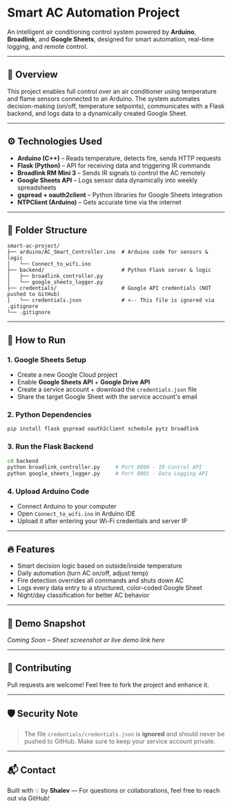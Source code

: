 # Smart AC Automation Project

An intelligent air conditioning control system powered by **Arduino**, **Broadlink**, and **Google Sheets**, designed for smart automation, real-time logging, and remote control.

---

## 🧠 Overview
This project enables full control over an air conditioner using temperature and flame sensors connected to an Arduino. The system automates decision-making (on/off, temperature setpoints), communicates with a Flask backend, and logs data to a dynamically created Google Sheet.

---

## ⚙️ Technologies Used

- **Arduino (C++)** – Reads temperature, detects fire, sends HTTP requests
- **Flask (Python)** – API for receiving data and triggering IR commands
- **Broadlink RM Mini 3** – Sends IR signals to control the AC remotely
- **Google Sheets API** – Logs sensor data dynamically into weekly spreadsheets
- **gspread + oauth2client** – Python libraries for Google Sheets integration
- **NTPClient (Arduino)** – Gets accurate time via the internet

---

## 📁 Folder Structure

```
smart-ac-project/
├── arduino/AC_Smart_Controller.ino  # Arduino code for sensors & logic
│   └── Connect_to_wifi.ino
├── backend/                         # Python Flask server & logic
│   ├── broadlink_controller.py
│   └── google_sheets_logger.py
├── credentials/                     # Google API credentials (NOT pushed to GitHub)
│   └── credentials.json             # <-- This file is ignored via .gitignore
└── .gitignore
```

---

## 🚀 How to Run

### 1. Google Sheets Setup
- Create a new Google Cloud project
- Enable **Google Sheets API** + **Google Drive API**
- Create a service account + download the `credentials.json` file
- Share the target Google Sheet with the service account's email

### 2. Python Dependencies
```bash
pip install flask gspread oauth2client schedule pytz broadlink
```

### 3. Run the Flask Backend
```bash
cd backend
python broadlink_controller.py     # Port 8000 - IR Control API
python google_sheets_logger.py     # Port 8001 - Data Logging API
```

### 4. Upload Arduino Code
- Connect Arduino to your computer
- Open `Connect_to_wifi.ino` in Arduino IDE
- Upload it after entering your Wi-Fi credentials and server IP

---

## 🔥 Features
- Smart decision logic based on outside/inside temperature
- Daily automation (turn AC on/off, adjust temp)
- Fire detection overrides all commands and shuts down AC
- Logs every data entry to a structured, color-coded Google Sheet
- Night/day classification for better AC behavior

---

## 📸 Demo Snapshot
*Coming Soon – Sheet screenshot or live demo link here*

---

## 🤝 Contributing
Pull requests are welcome! Feel free to fork the project and enhance it.

---

## 🛡️ Security Note
> The file `credentials/credentials.json` is **ignored** and should never be pushed to GitHub. Make sure to keep your service account private.

---

## 📬 Contact
Built with 💡 by **Shalev** — For questions or collaborations, feel free to reach out via GitHub!

